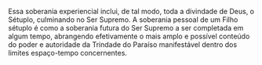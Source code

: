 ﻿Essa soberania experiencial inclui, de tal modo, toda a divindade de Deus, o Sétuplo, culminando no Ser Supremo. A soberania pessoal de um Filho sétuplo é como a soberania futura do Ser Supremo a ser completada em algum tempo, abrangendo efetivamente o mais amplo e possível conteúdo do poder e autoridade da Trindade do Paraíso manifestável dentro dos limites espaço-tempo concernentes.